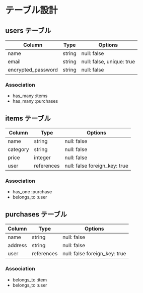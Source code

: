 # テーブル設計

## users テーブル

| Column             | Type   | Options     |
| ------------------ | ------ | ----------- |
| name               | string | null: false |
| email              | string | null: false, unique: true |
| encrypted_password | string | null: false |

### Association

- has_many :items
- has_many :purchases

## items テーブル

| Column      | Type       | Options                        |
| ----------- | ---------- | ------------------------------ |
| name        | string     | null: false                    |
| category    | string     | null: false                    |
| price       | integer    | null: false                    |
| user        | references | null: false foreign_key: true  |

### Association

- has_one :purchase
- belongs_to :user

## purchases テーブル

| Column    | Type       | Options                        |
| --------- | ---------- | ------------------------------ |
| name      | string     | null: false                    |
| address   | string     | null: false                    |
| user      | references | null: false foreign_key: true  |

### Association

- belongs_to :item
- belongs_to :user